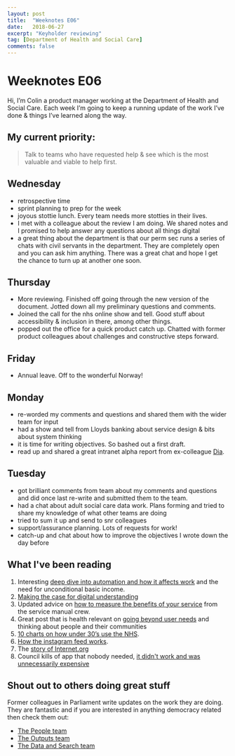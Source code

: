 ```yaml
---
layout: post
title:  "Weeknotes E06"
date:   2018-06-27
excerpt: "Keyholder reviewing"
tag: [Department of Health and Social Care]
comments: false
---
```


# Weeknotes E06
Hi, I’m Colin a product manager working at the Department of Health and Social Care. Each week I’m going to keep a running update of the work I’ve done & things I’ve learned along the way.

## My current priority:
> Talk to teams who have requested help & see which is the most valuable and viable to help first.

## Wednesday
- retrospective time
- sprint planning to prep for the week
- joyous stottie lunch. Every team needs more stotties in their lives.
- I met with a colleague about the review I am doing. We shared notes and I promised to help answer any questions about all things digital 
- a great thing about the department is that our perm sec runs a series of chats with civil servants in the department. They are completely open and you can ask him anything. There was a great chat and hope I get the chance to turn up at another one soon.

## Thursday
- More reviewing. Finished off going through the new version of the document. Jotted down all my preliminary questions and comments.
- Joined the call for the nhs online show and tell. Good stuff about accessibility & inclusion in there, among other things.
- popped out the office for a quick product catch up. Chatted with former product colleagues about challenges and constructive steps forward.

## Friday
- Annual leave. Off to the wonderful Norway!

## Monday
- re-worded my comments and questions and shared them with the wider team for input
- had a show and tell from Lloyds banking about service design & bits about system thinking
- it is time for writing objectives. So bashed out a first draft.
- read up and shared a great intranet alpha report from ex-colleague [Dia](https://twitter.com/dn78).

## Tuesday
- got brilliant comments from team about my comments and questions and did once last re-write and submitted them to the team.
- had a chat about adult social care data work. Plans forming and tried to share my knowledge of what other teams are doing
- tried to sum it up and send to snr colleagues
- support/assurance planning. Lots of requests for work!
- catch-up and chat about how to improve the objectives I wrote down the day before

## What I've been reading
1. Interesting [deep dive into automation and how it affects work](https://medium.com/basic-income/its-time-for-technology-to-serve-all-humankind-with-unconditional-basic-income-e46329764d28) and the need for unconditional basic income.
2. [Making the case for digital understanding](https://medium.com/doteveryone/this-is-digital-understanding-694c2140e335)
3. Updated advice on [how to measure the benefits of your service](https://www.gov.uk/service-manual/measuring-success/measuring-service-benefits) from the service manual crew.
4. Great post that is health relevant on [going beyond user needs](https://blog.mattedgar.com/2018/05/13/electric-woks-or-eating-together-time-for-human-centred-designers-to-care-about-the-community/) and thinking about people and their communities
5. [10 charts on how under 30’s use the NHS](https://www.bbc.co.uk/news/uk-44456571).
6. [How the instagram feed works](https://techcrunch.com/2018/06/01/how-instagram-feed-works/?guccounter=1).
7. The [story of Internet.org](https://www.wired.com/story/what-happened-to-facebooks-grand-plan-to-wire-the-world)
8. Council kills of app that nobody needed, [it didn't work and was unnecessarily expensive](https://insidecroydon.com/2018/05/19/council-kills-off-the-crap-app-after-wasting-up-to-500000/amp/?__twitter_impression=true)

## Shout out to others doing great stuff
Former colleagues in Parliament write updates on the work they are doing. They are fantastic and if you are interested in anything democracy related then check them out:
- [The People team](https://ukparliament.github.io/sprintnotes.people/)
- [The Outputs team](https://ukparliament.github.io/sprintnotes.outputs/)
- [The Data and Search team](https://ukparliament.github.io/weeknotes.data-search/)
